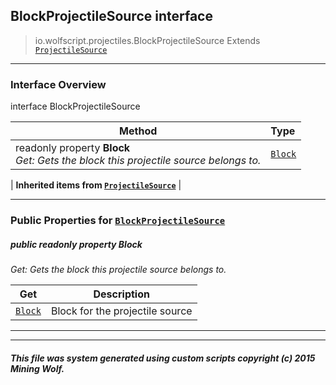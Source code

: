 ## BlockProjectileSource __interface__

>io.wolfscript.projectiles.BlockProjectileSource
>Extends [`ProjectileSource`](ProjectileSource.md)

---

### Interface Overview

interface BlockProjectileSource

Method | Type   
--- | :--- 
 readonly property __Block__ <br> _Get: Gets the block this projectile source belongs to._ | [`Block`](../block/Block.md)
 |
__Inherited items from [`ProjectileSource`](ProjectileSource.md)__ |





---


### Public Properties for [`BlockProjectileSource`](BlockProjectileSource.md)

##### <a id='block'></a>public  readonly property __Block__

_Get: Gets the block this projectile source belongs to._

Get | Description
--- | --- 
[`Block`](../block/Block.md) | Block for the projectile source



---


---


##### This file was system generated using custom scripts copyright (c) 2015 Mining Wolf.
	

